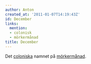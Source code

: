 ```yaml
---
author: Anton
created_at: '2011-01-07T14:19:43Z'
id: December
links:
  mention:
  - colonisk
  - mörkermånad
title: December
---
```


Det [coloniska] namnet på [mörkermånad].

  [coloniska]: colonisk
  [mörkermånad]: mörkermånad
